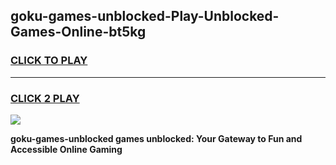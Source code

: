 
## goku-games-unblocked-Play-Unblocked-Games-Online-bt5kg
<h3>
<a href="https://premium76.site?title=goku-games-unblocked&ref=25A">CLICK TO PLAY</a></h3>
<hr>

<h3>
<a href="https://premium76.site?title=goku-games-unblocked&ref=25A">CLICK 2 PLAY</a>
  
</h3>

<a href="https://premium76.site?title=goku-games-unblocked&ref=25A"><img src="https://clearcache.store/games.png"></a>


**goku-games-unblocked games unblocked: Your Gateway to Fun and Accessible Online Gaming**
